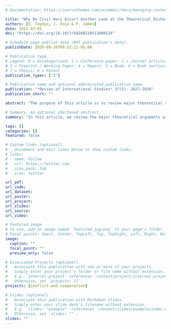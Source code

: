 ```yaml
---
# Documentation: https://sourcethemes.com/academic/docs/managing-content/

title: "Why Do Civil Wars Occur? Another Look at the Theoretical Dichotomy of Opportunity versus Grievance"
authors: [Z. Taydas, J. Enia & P. James]
date: 2011-07-01
doi: "https://doi.org/10.1017/S026021051100012X"

# Schedule page publish date (NOT publication's date).
publishDate: 2020-09-26T09:52:21-05:00

# Publication type.
# Legend: 0 = Uncategorized; 1 = Conference paper; 2 = Journal article;
# 3 = Preprint / Working Paper; 4 = Report; 5 = Book; 6 = Book section;
# 7 = Thesis; 8 = Patent
publication_types: ["2"]

# Publication name and optional abbreviated publication name.
publication: "*Review of International Studies* 37(5): 2627–2650"
publication_short: ""

abstract: "The purpose of this article is to review major theoretical arguments with regard to the causes of civil war and identify problems associated with the conceptual juxtaposition of opportunity versus grievance that predominates in the field. While they are critical aspects of conflict processes, perception of opportunity and grievance as two mutually competing explanations or separate categories ultimately can limit, rather than facilitate, our understanding of civil conflicts. For example, we show that not all motives can be designated easily as deriving from one or the other. In addition, the existing dichotomous framework masks other important questions about the way that collective action is achieved in some circumstances and not others or the way that some factors seem to generate grievances at one stage, perhaps, but then an opportunity at another or vice versa. Thus the priority should be to develop an integrated, comprehensive approach that can account for fundamental aspects of complex conflict processes. We conclude by providing suggestions for future research on civil conflict."

# Summary. An optional shortened abstract.
summary: "In this article, we review the major theoretical arguments with regard to the causes of civil war and identify problems associated with the conceptual juxtaposition of opportunity versus grievance that predominates in the field."

tags: []
categories: []
featured: false

# Custom links (optional).
#   Uncomment and edit lines below to show custom links.
# links:
# - name: Follow
#   url: https://twitter.com
#   icon_pack: fab
#   icon: twitter

url_pdf:
url_code:
url_dataset:
url_poster:
url_project:
url_slides:
url_source:
url_video:

# Featured image
# To use, add an image named `featured.jpg/png` to your page's folder. 
# Focal points: Smart, Center, TopLeft, Top, TopRight, Left, Right, BottomLeft, Bottom, BottomRight.
image:
  caption: ""
  focal_point: ""
  preview_only: false

# Associated Projects (optional).
#   Associate this publication with one or more of your projects.
#   Simply enter your project's folder or file name without extension.
#   E.g. `internal-project` references `content/project/internal-project/index.md`.
#   Otherwise, set `projects: []`.
projects: [conflict-and-cooperation]

# Slides (optional).
#   Associate this publication with Markdown slides.
#   Simply enter your slide deck's filename without extension.
#   E.g. `slides: "example"` references `content/slides/example/index.md`.
#   Otherwise, set `slides: ""`.
slides: ""
---
```

